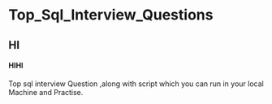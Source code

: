 # Top_Sql_Interview_Questions
## HI
#### HIHI
Top sql interview Question ,along with script which you can run in your local Machine and Practise.
